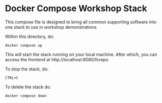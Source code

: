 # Docker Compose Workshop Stack

This compose file is designed to bring all common supporting software into one stack to use in workshop demonstrations


Within this directory, do:

`docker compose up`

This will start the stack running on your local machine. After which, you can access the frontend at http://localhost:8080/fcrepo

To stop the stack, do:

`CTRL+C`


To delete the stack do:

`docker compose down`

